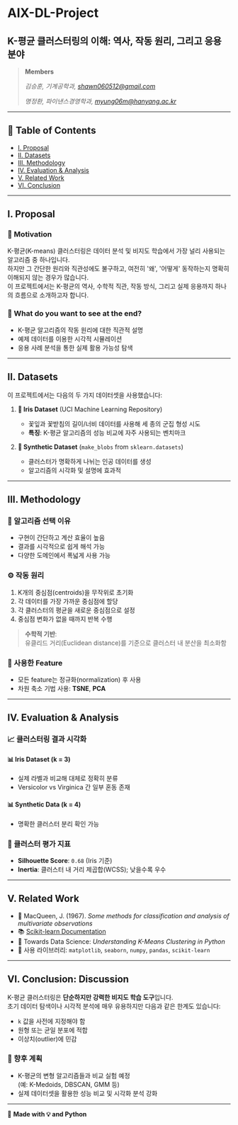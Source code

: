 # AIX-DL-Project
## K-평균 클러스터링의 이해: 역사, 작동 원리, 그리고 응용 분야

> **Members**
> 
> *김승훈, 기계공학과, shawn060512@gmail.com*
> 
> *명정환, 파이낸스경영학과, myung06m@hanyang.ac.kr*

---

## 📑 Table of Contents
- [I. Proposal](#i-proposal)
- [II. Datasets](#ii-datasets)
- [III. Methodology](#iii-methodology)
- [IV. Evaluation & Analysis](#iv-evaluation--analysis)
- [V. Related Work](#v-related-work)
- [VI. Conclusion](#vi-conclusion-discussion)

---

## I. Proposal

### 🎯 Motivation
K-평균(K-means) 클러스터링은 데이터 분석 및 비지도 학습에서 가장 널리 사용되는 알고리즘 중 하나입니다.  
하지만 그 간단한 원리와 직관성에도 불구하고, 여전히 '왜', '어떻게' 동작하는지 명확히 이해되지 않는 경우가 많습니다.  
이 프로젝트에서는 K-평균의 역사, 수학적 직관, 작동 방식, 그리고 실제 응용까지 하나의 흐름으로 소개하고자 합니다.

### 📌 What do you want to see at the end?
- K-평균 알고리즘의 작동 원리에 대한 직관적 설명
- 예제 데이터를 이용한 시각적 시뮬레이션
- 응용 사례 분석을 통한 실제 활용 가능성 탐색

---

## II. Datasets

이 프로젝트에서는 다음의 두 가지 데이터셋을 사용했습니다:

1. **🌸 Iris Dataset** (UCI Machine Learning Repository)  
   - 꽃잎과 꽃받침의 길이/너비 데이터를 사용해 세 종의 군집 형성 시도  
   - **특징**: K-평균 알고리즘의 성능 비교에 자주 사용되는 벤치마크

2. **🧪 Synthetic Dataset** (`make_blobs` from `sklearn.datasets`)  
   - 클러스터가 명확하게 나뉘는 인공 데이터를 생성  
   - 알고리즘의 시각화 및 설명에 효과적

---

## III. Methodology

### 🔧 알고리즘 선택 이유
- 구현이 간단하고 계산 효율이 높음
- 결과를 시각적으로 쉽게 해석 가능
- 다양한 도메인에서 폭넓게 사용 가능

### ⚙️ 작동 원리
1. K개의 중심점(centroids)을 무작위로 초기화  
2. 각 데이터를 가장 가까운 중심점에 할당  
3. 각 클러스터의 평균을 새로운 중심점으로 설정  
4. 중심점 변화가 없을 때까지 반복 수행

> **수학적 기반**:  
> 유클리드 거리(Euclidean distance)를 기준으로 클러스터 내 분산을 최소화함

### 🧩 사용한 Feature
- 모든 feature는 정규화(normalization) 후 사용
- 차원 축소 기법 사용: **TSNE**, **PCA**

---

## IV. Evaluation & Analysis

### 📈 클러스터링 결과 시각화

#### 📊 Iris Dataset (k = 3)
- 실제 라벨과 비교해 대체로 정확히 분류
- Versicolor vs Virginica 간 일부 혼동 존재

#### 📊 Synthetic Data (k = 4)
- 명확한 클러스터 분리 확인 가능

### 📏 클러스터 평가 지표
- **Silhouette Score**: `0.68` (Iris 기준)
- **Inertia**: 클러스터 내 거리 제곱합(WCSS); 낮을수록 우수

---

## V. Related Work

- 📄 MacQueen, J. (1967). *Some methods for classification and analysis of multivariate observations*
- 📚 [Scikit-learn Documentation](https://scikit-learn.org)
- 📝 Towards Data Science: *Understanding K-Means Clustering in Python*
- 🔧 사용 라이브러리: `matplotlib`, `seaborn`, `numpy`, `pandas`, `scikit-learn`

---

## VI. Conclusion: Discussion

K-평균 클러스터링은 **단순하지만 강력한 비지도 학습 도구**입니다.  
초기 데이터 탐색이나 시각적 분석에 매우 유용하지만 다음과 같은 한계도 있습니다:

- `k` 값을 사전에 지정해야 함
- 원형 또는 균일 분포에 적합
- 이상치(outlier)에 민감

### 🔭 향후 계획
- K-평균의 변형 알고리즘들과 비교 실험 예정  
  (예: K-Medoids, DBSCAN, GMM 등)
- 실제 데이터셋을 활용한 성능 비교 및 시각화 분석 강화

---

📌 **Made with 💡 and Python**

